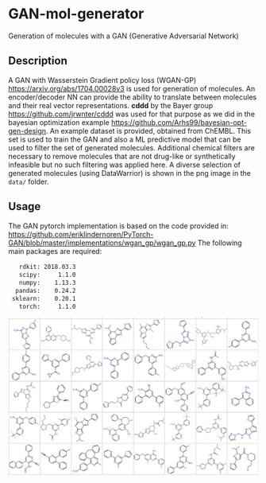 # GAN-mol-generator
Generation of molecules with a GAN (Generative Adversarial Network)

## Description
A GAN with Wasserstein Gradient policy loss (WGAN-GP) https://arxiv.org/abs/1704.00028v3 is used for generation of molecules. An encoder/decoder NN can provide the ability to translate between molecules and their real vector representations.  **cddd** by the Bayer group https://github.com/jrwnter/cddd was used for that purpose as we did in the bayesian optimization example https://github.com/Arhs99/bayesian-opt-gen-design. An example dataset is provided, obtained from ChEMBL. This set is used to train the GAN and also a ML predictive model that can be used to filter the set of generated molecules. Additional chemical filters are necessary to remove molecules that are not drug-like or synthetically infeasible but no such filtering was applied here. A diverse selection of generated molecules (using DataWarrior) is shown in the png image in the ```data/``` folder.

## Usage
The GAN pytorch implementation is based on the code provided in: https://github.com/eriklindernoren/PyTorch-GAN/blob/master/implementations/wgan_gp/wgan_gp.py
The following main packages are required:

       rdkit: 2018.03.3
       scipy:     1.1.0
       numpy:    1.13.3
      pandas:    0.24.2
     sklearn:    0.20.1
       torch:     1.1.0

![plot](https://github.com/Arhs99/GAN-mol-generator/blob/main/data/gan_out_diverse_set_view.png)
